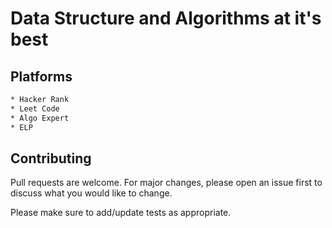 # Data Structure and Algorithms at it's best

## Platforms
```bash
* Hacker Rank
* Leet Code
* Algo Expert
* ELP
```

## Contributing
Pull requests are welcome. For major changes, please open an issue first to discuss what you would like to change.

Please make sure to add/update tests as appropriate.